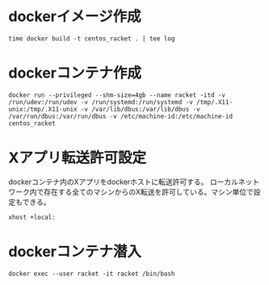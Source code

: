 # dockerイメージ作成
```
time docker build -t centos_racket . | tee log
```

# dockerコンテナ作成
```
docker run --privileged --shm-size=4gb --name racket -itd -v /run/udev:/run/udev -v /run/systemd:/run/systemd -v /tmp/.X11-unix:/tmp/.X11-unix -v /var/lib/dbus:/var/lib/dbus -v /var/run/dbus:/var/run/dbus -v /etc/machine-id:/etc/machine-id centos_racket
```

# Xアプリ転送許可設定

dockerコンテナ内のXアプリをdockerホストに転送許可する。 ローカルネットワーク内で存在する全てのマシンからのX転送を許可している。マシン単位で設定もできる。

```
xhost +local:
```

# dockerコンテナ潜入

```
docker exec --user racket -it racket /bin/bash
```
